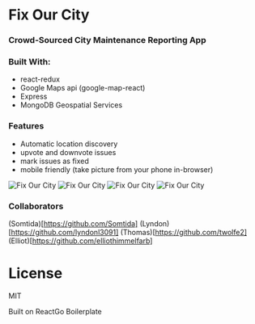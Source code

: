 # Fix Our City
### Crowd-Sourced City Maintenance Reporting App


### Built With:
- react-redux
- Google Maps api (google-map-react)
- Express
- MongoDB Geospatial Services


### Features
- Automatic location discovery
- upvote and downvote issues
- mark issues as fixed
- mobile friendly (take picture from your phone in-browser)

![Fix Our City](https://cloud.githubusercontent.com/assets/11192126/17914174/c47d1c74-6954-11e6-8a5e-bec33a66a1b4.png 'Home Screen')
![Fix Our City](https://cloud.githubusercontent.com/assets/11192126/17914173/c1f671f8-6954-11e6-9da7-f6f9a5161cff.png 'View Issues')
![Fix Our City](https://cloud.githubusercontent.com/assets/11192126/17914175/c650b6d2-6954-11e6-8001-3f5d4f1cfb6d.png 'Details')
![Fix Our City](https://cloud.githubusercontent.com/assets/11192126/17914379/744082e4-6956-11e6-9f97-8eaff2a105f8.png 'Home Screen')

### Collaborators
(Somtida)[https://github.com/Somtida]
(Lyndon)[https://github.com/lyndonl3091]
(Thomas)[https://github.com/twolfe2]
(Elliot)[https://github.com/elliothimmelfarb]


License
===============
MIT

Built on ReactGo Boilerplate
